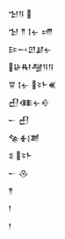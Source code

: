 <div class='block'>
<div class='line'>𒈠𒀀 </div>
<div class='line'>𒈠 𒈫 𒋙𒉡 𒋬</div>
<div class='line'>𒄿𒁁𒇻𒋗𒉡</div>
<div class='line'>𒄩𒊑𒆷𒀀𒀀</div>
<div class='line'>𒐊 𒋙𒉡 𒂟𒈨𒌍</div>
<div class='line'>𒌷𒈪𒉡𒀪</div>
<div class='line'>𒀸 𒌷</div>
<div class='line'>𒆚𒈬𒋢</div>
<div class='line'>𒐏 𒂟𒈨</div>
<div class='line'>𒀸 𒊮</div>
<div class='line'>𒈫</div>
<div class='line'>𒁹</div>
<div class='line'>𒁹</div>
</div>